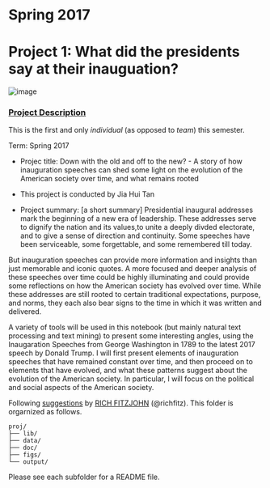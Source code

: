 # Spring 2017
# Project 1: What did the presidents say at their inauguation?

![image](figs/title.jpg)

### [Project Description](doc/)
This is the first and only *individual* (as opposed to *team*) this semester. 

Term: Spring 2017

+ Projec title: Down with the old and off to the new? - A story of how inauguration speeches can shed some light on the evolution of the American society over time, and what remains rooted
+ This project is conducted by Jia Hui Tan

+ Project summary: [a short summary] 
Presidential inaugural addresses mark the beginning of a new era of leadership. These addresses serve to dignify the nation and its values,to unite a deeply divded electorate, and to give a sense of direction and continuity. Some speeches have been serviceable, some forgettable, and some remembered till today. 

But inauguration speeches can provide more information and insights than just memorable and iconic quotes. A more focused and deeper analysis of these speeches over time could be highly illuminating and could provide some reflections on how the American society has evolved over time. While these addresses are still rooted to certain traditional expectations, purpose, and norms, they each also bear signs to the time in which it was written and delivered.

A variety of tools will be used in this notebook (but mainly natural text processing and text mining) to present some interesting angles, using the Inaugaration Speeches from George Washington in 1789 to the latest 2017 speech by Donald Trump. I will first present elements of inauguration speeches that have remained constant over time, and then proceed on to elements that have evolved, and what these patterns suggest about the evolution of the American society. In particular, I will focus on the political and social aspects of the American society.

Following [suggestions](http://nicercode.github.io/blog/2013-04-05-projects/) by [RICH FITZJOHN](http://nicercode.github.io/about/#Team) (@richfitz). This folder is orgarnized as follows.

```
proj/
├── lib/
├── data/
├── doc/
├── figs/
└── output/
```

Please see each subfolder for a README file.
